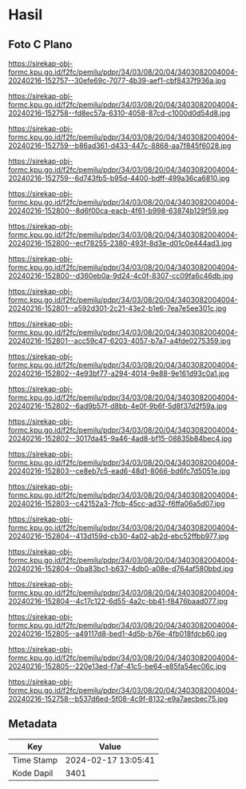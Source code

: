# Hasil

## Foto C Plano

https://sirekap-obj-formc.kpu.go.id/f2fc/pemilu/pdpr/34/03/08/20/04/3403082004004-20240216-152757--30efe69c-7077-4b39-aef1-cbf8437f936a.jpg

https://sirekap-obj-formc.kpu.go.id/f2fc/pemilu/pdpr/34/03/08/20/04/3403082004004-20240216-152758--fd8ec57a-6310-4058-87cd-c1000d0d54d8.jpg

https://sirekap-obj-formc.kpu.go.id/f2fc/pemilu/pdpr/34/03/08/20/04/3403082004004-20240216-152759--b86ad361-d433-447c-8868-aa7f845f6028.jpg

https://sirekap-obj-formc.kpu.go.id/f2fc/pemilu/pdpr/34/03/08/20/04/3403082004004-20240216-152759--6d743fb5-b95d-4400-bdff-499a36ca6810.jpg

https://sirekap-obj-formc.kpu.go.id/f2fc/pemilu/pdpr/34/03/08/20/04/3403082004004-20240216-152800--8d6f00ca-eacb-4f61-b998-63874b129f59.jpg

https://sirekap-obj-formc.kpu.go.id/f2fc/pemilu/pdpr/34/03/08/20/04/3403082004004-20240216-152800--ecf78255-2380-493f-8d3e-d01c0e444ad3.jpg

https://sirekap-obj-formc.kpu.go.id/f2fc/pemilu/pdpr/34/03/08/20/04/3403082004004-20240216-152800--d360eb0a-9d24-4c0f-8307-cc09fa6c46db.jpg

https://sirekap-obj-formc.kpu.go.id/f2fc/pemilu/pdpr/34/03/08/20/04/3403082004004-20240216-152801--a592d301-2c21-43e2-b1e6-7ea7e5ee301c.jpg

https://sirekap-obj-formc.kpu.go.id/f2fc/pemilu/pdpr/34/03/08/20/04/3403082004004-20240216-152801--acc59c47-6203-4057-b7a7-a4fde0275359.jpg

https://sirekap-obj-formc.kpu.go.id/f2fc/pemilu/pdpr/34/03/08/20/04/3403082004004-20240216-152802--4e93bf77-a294-4014-9e88-9e161d93c0a1.jpg

https://sirekap-obj-formc.kpu.go.id/f2fc/pemilu/pdpr/34/03/08/20/04/3403082004004-20240216-152802--6ad9b57f-d8bb-4e0f-9b6f-5d8f37d2f59a.jpg

https://sirekap-obj-formc.kpu.go.id/f2fc/pemilu/pdpr/34/03/08/20/04/3403082004004-20240216-152802--3017da45-9a46-4ad8-bf15-08835b84bec4.jpg

https://sirekap-obj-formc.kpu.go.id/f2fc/pemilu/pdpr/34/03/08/20/04/3403082004004-20240216-152803--ce8eb7c5-ead6-48d1-8066-bd6fc7d5051e.jpg

https://sirekap-obj-formc.kpu.go.id/f2fc/pemilu/pdpr/34/03/08/20/04/3403082004004-20240216-152803--c42152a3-7fcb-45cc-ad32-f6ffa06a5d07.jpg

https://sirekap-obj-formc.kpu.go.id/f2fc/pemilu/pdpr/34/03/08/20/04/3403082004004-20240216-152804--413d159d-cb30-4a02-ab2d-ebc52ffbb977.jpg

https://sirekap-obj-formc.kpu.go.id/f2fc/pemilu/pdpr/34/03/08/20/04/3403082004004-20240216-152804--0ba83bc1-b637-4db0-a08e-d764af580bbd.jpg

https://sirekap-obj-formc.kpu.go.id/f2fc/pemilu/pdpr/34/03/08/20/04/3403082004004-20240216-152804--4c17c122-6d55-4a2c-bb41-f8476baad077.jpg

https://sirekap-obj-formc.kpu.go.id/f2fc/pemilu/pdpr/34/03/08/20/04/3403082004004-20240216-152805--a49117d8-bed1-4d5b-b76e-4fb018fdcb60.jpg

https://sirekap-obj-formc.kpu.go.id/f2fc/pemilu/pdpr/34/03/08/20/04/3403082004004-20240216-152805--220e13ed-f7af-41c5-be64-e85fa54ec06c.jpg

https://sirekap-obj-formc.kpu.go.id/f2fc/pemilu/pdpr/34/03/08/20/04/3403082004004-20240216-152758--b537d6ed-5f08-4c9f-8132-e9a7aecbec75.jpg


## Metadata

| Key        | Value               |
| ---------- | ------------------- |
| Time Stamp | 2024-02-17 13:05:41 |
| Kode Dapil | 3401                |



